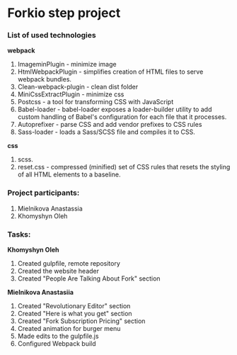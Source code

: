 # Forkio step project
### List of used technologies
**webpack**
1. ImageminPlugin - minimize image
2. HtmlWebpackPlugin - simplifies creation of HTML files to serve webpack bundles. 
3. Clean-webpack-plugin - clean dist folder
4. MiniCssExtractPlugin - minimize css
5. Postcss - a tool for transforming CSS with JavaScript
6. Babel-loader - babel-loader exposes a loader-builder utility  to add custom handling of Babel's configuration for each file that it processes.
7. Autoprefixer - parse CSS and add vendor prefixes to CSS rules  
8. Sass-loader -  loads a Sass/SCSS file and compiles it to CSS.


**css**
1. scss.
2. reset.css - compressed (minified) set of CSS rules that resets the styling of all HTML elements to a baseline.

### Project participants:
1. Mielnikova Anastassia
2. Khomyshyn Oleh

### Tasks:
**Khomyshyn Oleh**
1. Created gulpfile, remote repository
2. Created the website header
3. Created "People Are Talking About Fork" section

**Mielnikova Anastasiia**
1. Created "Revolutionary Editor" section
2. Created "Here is what you get" section
3. Created "Fork Subscription Pricing" section
4. Created animation for burger menu
5. Made edits to the gulpfile.js
6. Configured Webpack build
